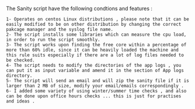 

The Sanity script have the following condtions and features :

    1- Operates on centos Linux distributions , please note that it can be easily modified to be on other distribution by changing the correct pakcage manager and the syslog file name.
    2- The script installs some libraries which can measure the cpu load, in order to run the script smoothly.
    3- The script works upon finding the free core within a percentage of more than 60% idle, since it can be heavily loaded the machine and this rule suits especially if there are a lot of log files needed to be checked.
    4- The script needs to modify the directories of the app logs , you can put it as input variable and amend it in the section of App logs directory.
    5- The script will send an email and will zip the sanity file if it is larger than 2 MB of size, modify your email/emails correspondingly .
    6- I added some variety of using winter/summer time checks , and also can be done upon office hours checks ... this is just for practises and ideas .
